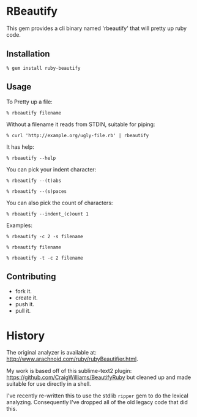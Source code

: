 # RBeautify

This gem provides a cli binary named 'rbeautify' that will pretty up ruby code.


## Installation

    % gem install ruby-beautify

## Usage

To Pretty up a file:

    % rbeautify filename

Without a filename it reads from STDIN, suitable for piping:

    % curl 'http://example.org/ugly-file.rb' | rbeautify

It has help:

    % rbeautify --help

You can pick your indent character:

    % rbeautify --(t)abs

    % rbeautify --(s)paces

You can also pick the count of characters:

    % rbeautify --indent_(c)ount 1

Examples:

    % rbeautify -c 2 -s filename

    % rbeautify filename

    % rbeautify -t -c 2 filename

## Contributing

  * fork it.
  * create it.
  * push it.
  * pull it.
  
# History

The original analyzer is available at: http://www.arachnoid.com/ruby/rubyBeautifier.html.

My work is based off of this sublime-text2 plugin: https://github.com/CraigWilliams/BeautifyRuby but cleaned up and made suitable for use directly in a shell.

I've recently re-written this to use the stdlib `ripper` gem to do the lexical analyzing.  Consequently I've dropped all of the old legacy code that did this.
